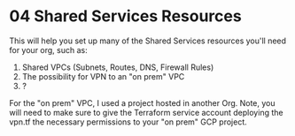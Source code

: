 # 04 Shared Services Resources

This will help you set up many of the Shared Services resources you'll need for your org, such as:
1. Shared VPCs (Subnets, Routes, DNS, Firewall Rules)
2. The possibility for VPN to an "on prem" VPC
3. ?

For the "on prem" VPC, I used a project hosted in another Org. Note, you will need to make sure to give 
the Terraform service account deploying the vpn.tf the necessary permissions to your "on prem" GCP project. 